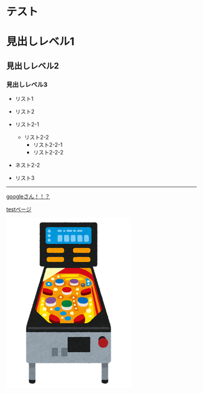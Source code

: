 # テスト



# 見出しレベル1

## 見出しレベル2

### 見出しレベル3

- リスト1

- リスト2

- リスト2-1
  - リスト2-2
    - リスト2-2-1
    - リスト2-2-2
- ネスト2-2
- リスト3
---
[googleさん！！？](https://www.google.co.jp/)

[testページ](./test.html)

![ピンボール](./game_pinball_machine.png)

